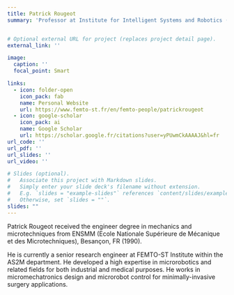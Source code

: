 ```yaml
---
title: Patrick Rougeot
summary: 'Professor at Institute for Intelligent Systems and Robotics (ISIR), Sorbonne University, CNRS, France.'


# Optional external URL for project (replaces project detail page).
external_link: ''

image:
  caption: ''
  focal_point: Smart

links:
  - icon: folder-open
    icon_pack: fab
    name: Personal Website
    url: https://www.femto-st.fr/en/femto-people/patrickrougeot
  - icon: google-scholar
    icon_pack: ai
    name: Google Scholar
    url: https://scholar.google.fr/citations?user=yPUwmCkAAAAJ&hl=fr
url_code: ''
url_pdf: ''
url_slides: ''
url_video: ''

# Slides (optional).
#   Associate this project with Markdown slides.
#   Simply enter your slide deck's filename without extension.
#   E.g. `slides = "example-slides"` references `content/slides/example-slides.md`.
#   Otherwise, set `slides = ""`.
slides: ""
---
```


Patrick Rougeot received the engineer degree
in mechanics and microtechniques from ENSMM
(Ecole Nationale Supérieure de Mécanique et des
Microtechniques), Besançon, FR (1990).

He is currently a senior research engineer at
FEMTO-ST Institute within the AS2M department.
He developed a high expertise in microrobotics and
related fields for both industrial and medical purposes. He works in micromechatronics design and
microrobot control for minimally-invasive surgery
applications.